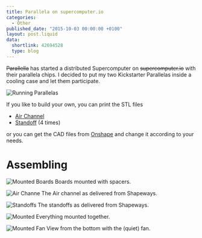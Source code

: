 ```yaml
---
title: Parallela on supercomputer.io
categories:
  - Other
published_date: "2015-10-03 00:00:00 +0100"
layout: post.liquid
data:
  shortlink: 42694528
  type: blog
---
```

<s>Parallella</s> has started a distributed Supercomputer on 
<s>supercomputer.io</s> with their parallela chips. I decided to
put my two Kickstarter Parallelas inside a cooling case and let them participate.

<!-- more -->

![Running Parallelas](running.jpg)

If you like to build your own, you can print the STL files

   * [Air Channel](AirChannel.stl)
   * [Standoff](Standoff.stl) (4 times)

or you can get the CAD files from 
[Onshape](https://cad.onshape.com/documents/4d995dc0d7024fd28425b2d3/w/84a63ad9c1bf4490b28853c7/e/1d542ccd0648408ba0a536f5)
and change it according to your needs.

# Assembling
![Mounted Boards](boards.jpg)
Boards mounted with spacers.

![Air Channe](channel.jpg)
The Air channel as delivered from Shapeways.

![Standoffs](standoffs.jpg)
The standoffs as delivered from Shapeways.

![Mounted](mounted_1.jpg)
Everything mounted together.

![Mounted Fan](mounted_2.jpg)
View from the bottom with the (quiet) fan.
